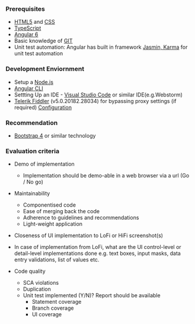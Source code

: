 ### Prerequisites
* [HTML5](https://www.w3schools.com/html/html5_intro.asp) and [CSS](https://www.w3schools.com/css/)
* [TypeScript](https://www.tutorialspoint.com/typescript/)
* [Angular 6](https://www.techiediaries.com/angular-tutorial/)
* Basic knowledge of [GIT](https://www.youtube.com/watch?v=cEGIFZDyszA&list=PL6gx4Cwl9DGAKWClAD_iKpNC0bGHxGhcx)
* Unit test automation: Angular has built in framework [Jasmin, Karma](https://medium.com/frontend-fun/angular-unit-testing-jasmine-karma-step-by-step-e3376d110ab4) for unit test automation

### Development Enviornment
* Setup a [Node.js](https://nodejs.org/en/download/) 
* [Angular CLI](https://cli.angular.io/)
* Settting Up an IDE - [Visual Studio Code](https://code.visualstudio.com/download) or similar IDE(e.g.Webstorm)
* [Telerik Fiddler](https://www.telerik.com/fiddler) (v5.0.20182.28034) for bypassing proxy settings (if required) [Configuration](https://github.com/pk2795/MEAN_Demo/blob/master/Configuration%20for%20Web%20Development.docx)

### Recommendation
* [Bootstrap 4](https://www.w3schools.com/bootstrap4/) or similar technology

### Evaluation criteria
* Demo of implementation		
  * Implementation should be demo-able in a web browser via a url (Go / No go)			

* Maintainability
  * Componentised code
  * Ease of merging back the code
  * Adherence to guidelines and recommendations
  * Light-weight application
 
* Closeness of UI implementation to LoFi or HiFi screenshot(s) 

* In case of implementation from LoFi, what are the UI control-level or detail-level implementations done e.g. text boxes, input masks, data entry validations, list of values etc.

* Code quality
  * SCA violations
  * Duplication
  * Unit test implemented (Y/N)?			Report should be available	
	   * Statement coverage			
	   * Branch coverage			
	   * UI coverage			
